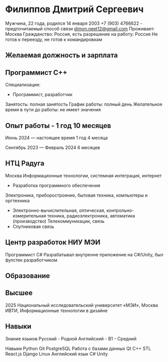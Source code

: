 # Филиппов Дмитрий Сергеевич 

Мужчина, 22 года, родился 14 января 2003
+7 (903) 4766622 - предпочитаемый способ связи
dimon.neet12@gmail.com
Проживает: Москва
Гражданство: Россия, есть разрешение на работу: Россия
Не готов к переезду, не готов к командировкам

## Желаемая должность и зарплата

## Программист C++

Специализации:

- Программист, разработчик

Занятость: полная занятость
График работы: полный день
Желательное время в пути до работы: не имеет значения

## Опыт работы - 1 год 10 месяцев

Июнь 2024 — настоящее время 1 год 4 месяца

Сентябрь 2023 — Февраль 2024 6 месяцев

## НТЦ Радуга

Москва
Информационные технологии, системная интеграция, интернет

- Разработка программного обеспечения

Электроника, приборостроение, бытовая техника, компьютеры и оргтехника

- Электронно-вычислительная, оптическая, контрольно-измерительная техника, радиоэлектроника, автоматика (производство)
Телекоммуникации, связь
- Спутниковая связь

## Центр разработок НИУ МЭИ

Программист С\#
Разрабатывал внутренне приложение на C\#/Unity, был фулстек разработчиком

## Образование

## Высшее

2025
Национальный исследовательский университет «МЭИ», Москва
ИВТИ, Информационные технологии в дизайне

## Навыки

Знание языков
Русский - Родной
Английский - В1 - Средний

Навыки
Python Git PostgreSQL Работа с базами данных Qt C++ STL React.js Django
Linux Английский язык C\# Unity
